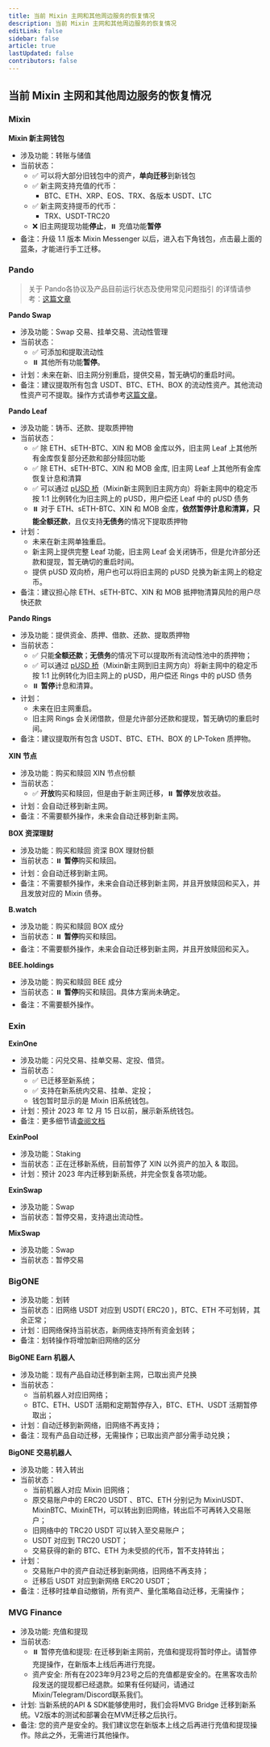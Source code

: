 ```yaml
---
title: 当前 Mixin 主网和其他周边服务的恢复情况
description: 当前 Mixin 主网和其他周边服务的恢复情况
editLink: false
sidebar: false
article: true
lastUpdated: false
contributors: false
---
```


## 当前 Mixin 主网和其他周边服务的恢复情况

### Mixin 

**Mixin 新主网钱包**

- 涉及功能：转账与储值
- 当前状态：
  - ✅ 可以将大部分旧钱包中的资产，**单向迁移**到新钱包
  - ✅ 新主网支持充值的代币：
    - BTC、ETH、XRP、EOS、TRX、各版本 USDT、LTC
  - ✅ 新主网支持提币的代币：
    - TRX、USDT-TRC20
  - ❌ 旧主网提现功能**停止**，⏸️ 充值功能**暂停**
- 备注：升级 1.1 版本 Mixin Messenger 以后，进入右下角钱包，点击最上面的蓝条，才能进行手工迁移。

### Pando

> 关于 Pando各协议及产品目前运行状态及使用常见问题指引 的详情请参考：[这篇文章](https://quill.im/39204791/53e5f9e6-76d8-46bd-b276-650e852ea5c3)

**Pando Swap**

- 涉及功能：Swap 交易、挂单交易、流动性管理
- 当前状态：
  - ✅ 可添加和提取流动性
  - ⏸️ 其他所有功能**暂停**。
- 计划：未来在新、旧主网分别重启，提供交易，暂无确切的重启时间。
- 备注：建议提取所有包含 USDT、BTC、ETH、BOX 的流动性资产。其他流动性资产可不提取。操作方式请参考[这篇文章](https://quill.im/39204791/53e5f9e6-76d8-46bd-b276-650e852ea5c3)。

**Pando Leaf**

- 涉及功能：铸币、还款、提取质押物
- 当前状态：
  - ✅ 除 ETH、sETH-BTC、XIN 和 MOB 金库以外，旧主网 Leaf 上其他所有金库恢复部分还款和部分赎回功能
  - ✅ 除 ETH、sETH-BTC、XIN 和 MOB 金库, 旧主网 Leaf 上其他所有金库恢复计息和清算
  - ✅ 可以通过 [pUSD 桥](https://app.pando.im/swap/pusd)（Mixin新主网到旧主网方向）将新主网中的稳定币按 1:1 比例转化为旧主网上的 pUSD，用户偿还 Leaf 中的 pUSD 债务
  - ⏸️ 对于 ETH、sETH-BTC、XIN 和 MOB 金库，**依然暂停计息和清算，只能全额还款**，且仅支持**无债务**的情况下提取质押物
- 计划：
  - 未来在新主网单独重启。
  - 新主网上提供完整 Leaf 功能，旧主网 Leaf 会关闭铸币，但是允许部分还款和提现，暂无确切的重启时间。
  - 提供 pUSD 双向桥，用户也可以将旧主网的 pUSD 兑换为新主网上的稳定币。
- 备注：建议担心除 ETH、sETH-BTC、XIN 和 MOB 抵押物清算风险的用户尽快还款

**Pando Rings**

- 涉及功能：提供资金、质押、借款、还款、提取质押物
- 当前状态：
  - ✅ 只能**全额还款**；**无债务**的情况下可以提取所有流动性池中的质押物；
  - ✅ 可以通过 [pUSD 桥](https://app.pando.im/swap/pusd)（Mixin新主网到旧主网方向）将新主网中的稳定币按 1:1 比例转化为旧主网上的 pUSD，用户偿还 Rings 中的 pUSD 债务
  - ⏸️ **暂停**计息和清算。
- 计划：
  - 未来在旧主网重启。
  - 旧主网 Rings 会关闭借款，但是允许部分还款和提现，暂无确切的重启时间。
- 备注：建议提取所有包含 USDT、BTC、ETH、BOX 的 LP-Token 质押物。

**XIN 节点**

- 涉及功能：购买和赎回 XIN 节点份额
- 当前状态：
  - ✅ **开放**购买和赎回，但是由于新主网迁移，⏸️ **暂停**发放收益。
- 计划：会自动迁移到新主网。
- 备注：不需要额外操作，未来会自动迁移到新主网。

**BOX 资深理财**

- 涉及功能：购买和赎回 资深 BOX 理财份额
- 当前状态：⏸️ **暂停**购买和赎回。
- 计划：会自动迁移到新主网。
- 备注：不需要额外操作，未来会自动迁移到新主网，并且开放赎回和买入，并且发放对应的 Mixin 债券。

**B.watch**

- 涉及功能：购买和赎回 BOX 成分
- 当前状态：⏸️ **暂停**购买和赎回。
- 备注：不需要额外操作，未来会自动迁移到新主网，并且开放赎回和买入。

**BEE.holdings**

- 涉及功能：购买和赎回 BEE 成分
- 当前状态：⏸️ **暂停**购买和赎回。具体方案尚未确定。
- 备注：不需要额外操作。

### Exin 

**ExinOne**

- 涉及功能：闪兑交易、挂单交易、定投、借贷。
- 当前状态：
  - ✅ 已迁移至新系统；
  - ✅ 支持在新系统内交易、挂单、定投；
  - 钱包暂时显示的是 Mixin 旧系统钱包。
- 计划：预计 2023 年 12 月 15 日以前，展示新系统钱包。
- 备注：更多细节请[查阅文档](https://support.exinone.com/zh-CN/docs/Instructions/faq)


**ExinPool**

- 涉及功能：Staking
- 当前状态：正在迁移新系统，目前暂停了 XIN 以外资产的加入 & 取回。
- 计划：预计 2023 年内迁移到新系统，并完全恢复各项功能。

**ExinSwap**

- 涉及功能：Swap
- 当前状态：暂停交易，支持退出流动性。

**MixSwap**

- 涉及功能：Swap
- 当前状态：暂停交易

### BigONE

- 涉及功能：划转
- 当前状态：旧网络 USDT 对应到 USDT( ERC20 )，BTC、ETH 不可划转，其余正常；
- 计划：旧网络保持当前状态，新网络支持所有资金划转；
- 备注：划转操作将增加新旧网络的区分

**BigONE Earn 机器人**

- 涉及功能：现有产品自动迁移到新主网，已取出资产兑换
- 当前状态：
  - 当前机器人对应旧网络；
  - BTC、ETH、USDT 活期和定期暂停存入，BTC、ETH、USDT 活期暂停取出； 
- 计划：自动迁移到新网络，旧网络不再支持；
- 备注：现有产品自动迁移，无需操作；已取出资产部分需手动兑换；

**BigONE 交易机器人**

- 涉及功能：转入转出
- 当前状态： 
  - 当前机器人对应 Mixin 旧网络；
  - 原交易账户中的 ERC20 USDT 、BTC、ETH 分别记为 MixinUSDT、MixinBTC、MixinETH，可以转出到旧网络，转出后不可再转入交易账户；
  - 旧网络中的 TRC20 USDT 可以转入至交易账户；
  - USDT 对应到 TRC20 USDT；
  - 交易获得的新的 BTC、ETH 为未受损的代币，暂不支持转出；
- 计划：
  - 交易账户中的资产自动迁移到新网络，旧网络不再支持；
  - 迁移后 USDT 对应到新网络 ERC20 USDT；
- 备注：迁移时挂单自动撤销，所有资产、量化策略自动迁移，无需操作；

### MVG Finance

- 涉及功能: 充值和提现 
- 当前状态:
  - ⏸️ 暂停充值和提现: 在迁移到新主网前，充值和提现将暂时停止。请暂停充提操作，在新版本上线后再进行充提。
  - 资产安全: 所有在2023年9月23号之后的充值都是安全的。在黑客攻击阶段发送的提现都已经退款。如果有任何疑问，请通过Mixin/Telegram/Discord联系我们。
- 计划: 当新系统的API & SDK能够使用时，我们会将MVG Bridge 迁移到新系统。V2版本的测试和部署会在MVM迁移之后执行。
- 备注: 您的资产是安全的。我们建议您在新版本上线之后再进行充值和提现操作。除此之外，无需进行其他操作。